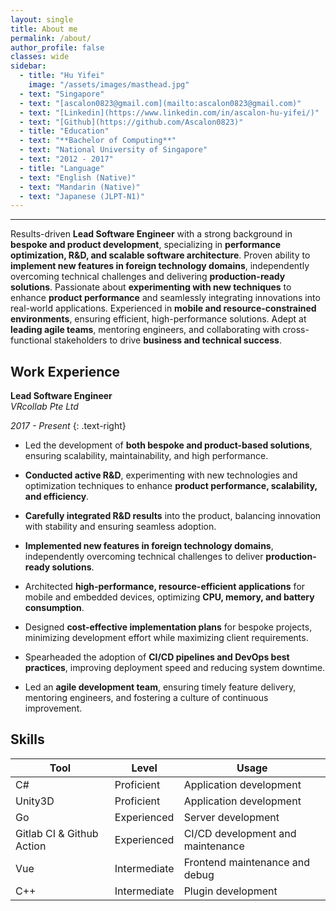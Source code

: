 ```yaml
---
layout: single
title: About me
permalink: /about/
author_profile: false
classes: wide
sidebar:
  - title: "Hu Yifei"
    image: "/assets/images/masthead.jpg"
  - text: "Singapore"
  - text: "[ascalon0823@gmail.com](mailto:ascalon0823@gmail.com)"
  - text: "[Linkedin](https://www.linkedin.com/in/ascalon-hu-yifei/)"
  - text: "[Github](https://github.com/Ascalon0823)"
  - title: "Education"
  - text: "**Bachelor of Computing**" 
  - text: "National University of Singapore"
  - text: "2012 - 2017"
  - title: "Language"
  - text: "English (Native)"
  - text: "Mandarin (Native)"
  - text: "Japanese (JLPT-N1)"
---
```


---
Results-driven **Lead Software Engineer** with a strong background in **bespoke and product development**, specializing in **performance optimization, R&D, and scalable software architecture**. Proven ability to **implement new features in foreign technology domains**, independently overcoming technical challenges and delivering **production-ready solutions**. Passionate about **experimenting with new techniques** to enhance **product performance** and seamlessly integrating innovations into real-world applications. Experienced in **mobile and resource-constrained environments**, ensuring efficient, high-performance solutions. Adept at **leading agile teams**, mentoring engineers, and collaborating with cross-functional stakeholders to drive **business and technical success**.


## Work Experience
**Lead Software Engineer**\
*VRcollab Pte Ltd*

*2017 - Present* 
{: .text-right}

- Led the development of **both bespoke and product-based solutions**, ensuring scalability, maintainability, and high performance.

- **Conducted active R&D**, experimenting with new technologies and optimization techniques to enhance **product performance, scalability, and efficiency**.

- **Carefully integrated R&D results** into the product, balancing innovation with stability and ensuring seamless adoption.

- **Implemented new features in foreign technology domains**, independently overcoming technical challenges to deliver **production-ready solutions**.

- Architected **high-performance, resource-efficient applications** for mobile and embedded devices, optimizing **CPU, memory, and battery consumption**.

- Designed **cost-effective implementation plans** for bespoke projects, minimizing development effort while maximizing client requirements.

- Spearheaded the adoption of **CI/CD pipelines and DevOps best practices**, improving deployment speed and reducing system downtime.

- Led an **agile development team**, ensuring timely feature delivery, mentoring engineers, and fostering a culture of continuous improvement.

## Skills

| Tool | Level | Usage |
| ---- | ---------- | ----- |
| C# | Proficient | Application development |
| Unity3D | Proficient | Application development |
| Go | Experienced | Server development |
| Gitlab CI & Github Action | Experienced | CI/CD development and maintenance |
| Vue | Intermediate | Frontend maintenance and debug |
| C++ | Intermediate | Plugin development |

